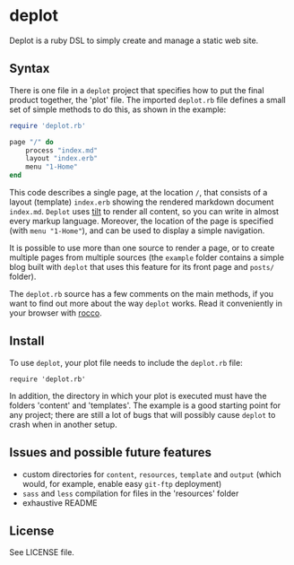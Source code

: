 deplot
======

Deplot is a ruby DSL to simply create and manage a static web site.

Syntax
------

There is one file in a `deplot` project that specifies how to put the final product together, the 'plot' file. The imported `deplot.rb` file defines a small set of simple methods to do this, as shown in the example:

```ruby
require 'deplot.rb'

page "/" do
	process "index.md"
	layout "index.erb"
	menu "1-Home"
end
```

This code describes a single page, at the location `/`, that consists of a layout (template) `index.erb` showing the rendered markdown document `index.md`. `Deplot` uses [tilt][tilt] to render all content, so you can write in almost every markup language. Moreover, the location of the page is specified (with `menu "1-Home"`), and can be used to display a simple navigation.

It is possible to use more than one source to render a page, or to create multiple pages from multiple sources (the `example` folder contains a simple blog built with `deplot` that uses this feature for its front page and `posts/` folder).

The `deplot.rb` source has a few comments on the main methods, if you want to find out more about the way `deplot` works. Read it conveniently in your browser with [rocco][rocco].

Install
-------

To use `deplot`, your plot file needs to include the `deplot.rb` file:

	require 'deplot.rb'
	
In addition, the directory in which your plot is executed must have the folders 'content' and 'templates'. The example is a good starting point for any project; there are still a lot of bugs that will possibly cause `deplot` to crash when in another setup.

Issues and possible future features
-----------------------------------

* custom directories for `content`, `resources`, `template` and `output` (which would, for example, enable easy `git-ftp` deployment)
* `sass` and `less` compilation for files in the 'resources' folder
* exhaustive README

License
-------

See LICENSE file.

[tilt]: https://github.com/rtomayko/tilt
[rocco]: https://github.com/rtomayko/rocco
